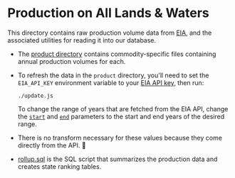 # Production on All Lands & Waters
This directory contains raw production volume data from [EIA], and the
associated utilities for reading it into our database.

* The [product directory](product/) contains commodity-specific files
  containing annual production volumes for each.
* To refresh the data in the `product` directory, you'll need to set the
  `EIA_API_KEY` environment variable to your [EIA API key], then run:

  ```
  ./update.js
  ```

  To change the range of years that are fetched from the EIA API, change the
  [`start`](./update.js#L17) and [`end`](./update#L18) parameters to the start
  and end years of the desired range.
* There is no transform necessary for these values because they come directly
  from the API. :tada:
* [rollup.sql](rollup.sql) is the SQL script that summarizes the production
  data and creates state ranking tables.

[EIA]: http://www.eia.gov/
[EIA API key]: http://www.eia.gov/opendata/register.cfm
